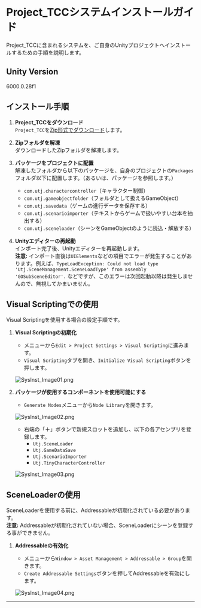 ﻿# Project_TCCシステムインストールガイド

Project_TCCに含まれるシステムを、ご自身のUnityプロジェクトへインストールするための手順を説明します。

## Unity Version

6000.0.28f1

## インストール手順

1. **Project_TCCをダウンロード**  
   `Project_TCC`を[Zip形式でダウンロード](https://github.com/opvelll/Project_TCC/archive/refs/heads/main.zip)します。

2. **Zipフォルダを解凍**  
   ダウンロードしたZipフォルダを解凍します。

3. **パッケージをプロジェクトに配置**  
   解凍したフォルダから以下のパッケージを、自身のプロジェクトの`Packages`フォルダ以下に配置します。（あるいは、パッケージを参照します。）
   - `com.utj.charactercontroller`（キャラクター制御）
   - `com.utj.gameobjectfolder`（フォルダとして扱えるGameObject）
   - `com.utj.savedata`（ゲームの進行データを保存する）
   - `com.utj.scenarioimporter`（テキストからゲームで扱いやすい台本を抽出する）
   - `com.utj.sceneloader`（シーンをGameObjectのように読込・解放する）

4. **Unityエディターの再起動**  
   インポート完了後、Unityエディターを再起動します。  
   **注意:** インポート直後は`UIElements`などの項目でエラーが発生することがあります。例えば、`TypeLoadException: Could not load type 'Utj.SceneManagement.SceneLoadType' from assembly 'GOSubSceneEditor'.` などですが、このエラーは次回起動以降は発生しませんので、無視してかまいません。

## Visual Scriptingでの使用

Visual Scriptingを使用する場合の設定手順です。

1. **Visual Scriptingの初期化**  
   - メニューから`Edit > Project Settings > Visual Scripting`に進みます。
   - `Visual Scripting`タブを開き、`Initialize Visual Scripting`ボタンを押します。

   ![SysInst_Image01.png](./Images/SysInst_Image01.png "SysInst_Image01")

2. **パッケージが使用するコンポーネントを使用可能にする**  
   - `Generate Nodes`メニューから`Node Library`を開きます。

   ![SysInst_Image02.png](./Images/SysInst_Image02.png "SysInst_Image02")


   - 右端の「＋」ボタンで新規スロットを追加し、以下の各アセンブリを登録します。
     - `Utj.SceneLoader`
     - `Utj.GameDataSave`
     - `Utj.ScenarioImporter`
     - `Utj.TinyCharacterController`

    ![SysInst_Image03.png](./Images/SysInst_Image03.png "SysInst_Image03")


## SceneLoaderの使用

SceneLoaderを使用する前に、Addressableが初期化されている必要があります。  
**注意:** Addressableが初期化されていない場合、SceneLoaderにシーンを登録する事ができません。

1. **Addressableの有効化**  
   - メニューから`Window > Asset Management > Addressable > Group`を開きます。
   - `Create Addressable Settings`ボタンを押してAddressableを有効にします。

   ![SysInst_Image04.png](./Images/SysInst_Image04.png "SysInst_Image04")

---
